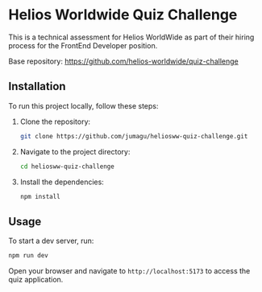 # Helios Worldwide Quiz Challenge

This is a technical assessment for Helios WorldWide as part of their hiring process for the FrontEnd Developer position.

Base repository: https://github.com/helios-worldwide/quiz-challenge

## Installation

To run this project locally, follow these steps:

1. Clone the repository:
   ```bash
   git clone https://github.com/jumagu/heliosww-quiz-challenge.git
   ```
2. Navigate to the project directory:
   ```bash
   cd heliosww-quiz-challenge
   ```
3. Install the dependencies:
   ```bash
   npm install
   ```

## Usage

To start a dev server, run:

```bash
npm run dev
```

Open your browser and navigate to `http://localhost:5173` to access the quiz application.
